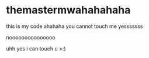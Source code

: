 # themastermwahahahaha
this is my code ahahaha
you cannot touch me 
yesssssss

nooooooooooooooo

uhh yes i can touch u >:)
